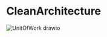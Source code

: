 # CleanArchitecture

![UnitOfWork drawio](https://github.com/getrojob/CleanArchitecture/assets/17145047/fb8f001a-5f87-45fa-855d-67b0970a493f)
